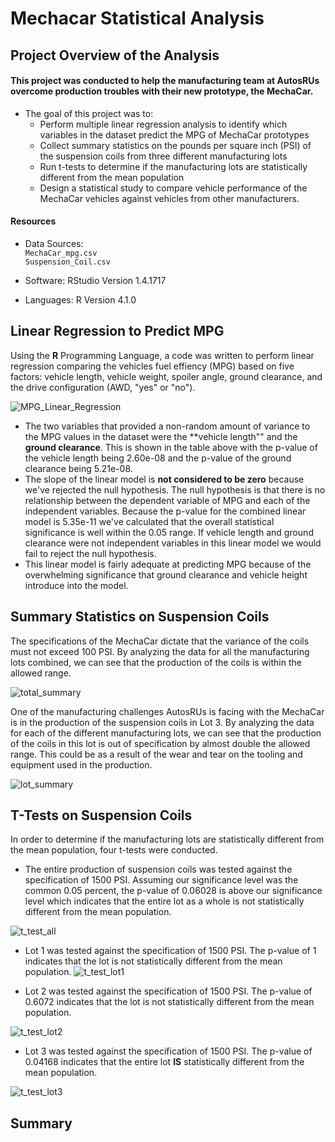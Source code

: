 # Mechacar Statistical Analysis

## Project Overview of the Analysis
#### This project was conducted to help the manufacturing team at AutosRUs overcome production troubles with their new prototype, the **MechaCar**.
* The goal of this project was to:
    * Perform multiple linear regression analysis to identify which variables in the dataset predict the MPG of MechaCar prototypes
    * Collect summary statistics on the pounds per square inch (PSI) of the suspension coils from three different manufacturing lots
    * Run t-tests to determine if the manufacturing lots are statistically different from the mean population
    * Design a statistical study to compare vehicle performance of the MechaCar vehicles against vehicles from other manufacturers.

#### Resources
- Data Sources:<br>
`MechaCar_mpg.csv`<br>`Suspension_Coil.csv`

- Software:  RStudio Version 1.4.1717
- Languages: R Version 4.1.0
  
## Linear Regression to Predict MPG
Using the **R** Programming Language, a code was written to perform linear regression comparing the vehicles fuel effiency (MPG) based on five factors:  vehicle length, vehicle weight, spoiler angle, ground clearance, and the drive configuration (AWD, "yes" or "no").

![MPG_Linear_Regression](https://user-images.githubusercontent.com/77071776/122681679-2da7e700-d1bb-11eb-81bb-b9899d18f288.PNG)
* The two variables that provided a non-random amount of variance to the MPG values in the dataset were the **vehicle length"" and the **ground clearance**.  This is shown in the table above with the p-value of the vehicle length being 2.60e-08 and the p-value of the ground clearance being 5.21e-08.
* The slope of the linear model is **not considered to be zero** because we've rejected the null hypothesis.  The null hypothesis is that there is no relationship between the dependent variable of MPG and each of the independent variables.  Because the p-value for the combined linear model is 5.35e-11 we've calculated that the overall statistical significance is well within the 0.05 range.  If vehicle length and ground clearance were not independent variables in this linear model we would fail to reject the null hypothesis.
* This linear model is fairly adequate at predicting MPG because of the overwhelming significance that ground clearance and vehicle height introduce into the model.
    
## Summary Statistics on Suspension Coils
The specifications of the MechaCar dictate that the variance of the coils must not exceed 100 PSI.  By analyzing the data for all the manufacturing lots combined, we can see that the production of the coils is within the allowed range.

![total_summary](https://user-images.githubusercontent.com/77071776/122684798-533dec00-d1cd-11eb-8297-4be81951e900.PNG)

One of the manufacturing challenges AutosRUs is facing with the MechaCar is in the production of the suspension coils in Lot 3.  By analyzing the data for each of the different manufacturing lots, we can see that the production of the coils in this lot is out of specification by almost double the allowed range.  This could be as a result of the wear and tear on the tooling and equipment used in the production.  

![lot_summary](https://user-images.githubusercontent.com/77071776/122684694-87fd7380-d1cc-11eb-8915-0ba70bf928d2.PNG)

## T-Tests on Suspension Coils
In order to determine if the manufacturing lots are statistically different from the mean population, four t-tests were conducted.

*  The entire production of suspension coils was tested against the specification of 1500 PSI.  Assuming our significance level was the common 0.05 percent, the p-value of 0.06028 is above our significance level which indicates that the entire lot as a whole is not statistically different from the mean population.
 
![t_test_all](https://user-images.githubusercontent.com/77071776/122685566-c34e7100-d1d1-11eb-92e4-5f1a92ec962f.PNG)

*  Lot 1 was tested against the specification of 1500 PSI.  The p-value of 1 indicates that the lot is not statistically different from the mean population.
![t_test_lot1](https://user-images.githubusercontent.com/77071776/122685717-cac24a00-d1d2-11eb-98eb-d74748e6c2ba.PNG)

*  Lot 2 was tested against the specification of 1500 PSI.  The p-value of 0.6072 indicates that the lot is not statistically different from the mean population.

![t_test_lot2](https://user-images.githubusercontent.com/77071776/122685746-eb8a9f80-d1d2-11eb-844f-9d7a0a360e84.PNG)

*  Lot 3 was tested against the specification of 1500 PSI.  The p-value of 0.04168 indicates that the entire lot **IS** statistically different from the mean population.

![t_test_lot3](https://user-images.githubusercontent.com/77071776/122685756-f9402500-d1d2-11eb-8af0-7e7ee94064ca.PNG)

## Summary
